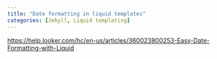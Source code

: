 ```yaml
---
title: "Date formatting in liquid templates"
categories: [Jekyll, Liquid templating]
---
```


https://help.looker.com/hc/en-us/articles/360023800253-Easy-Date-Formatting-with-Liquid
